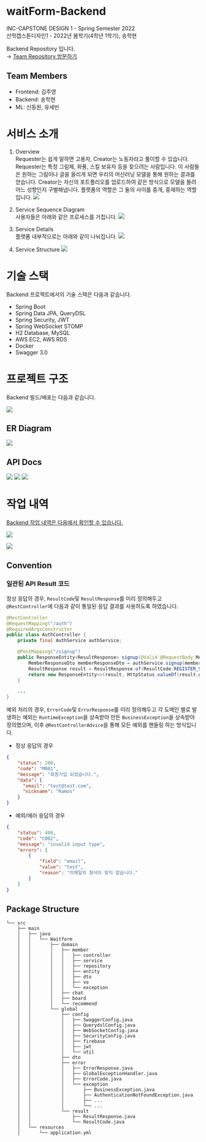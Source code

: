 # waitForm-Backend
INC-CAPSTONE DESIGN 1 - Spring Semester 2022  
산학캡스톤디자인1 - 2022년 봄학기(4학년 1학기), 송학현

Backend Repository 입니다.  
→ [Team Repository 방문하기](https://github.com/ALGO-LEARN/waitForm)

## Team Members
- Frontend: 김주영
- Backend: 송학현
- ML: 신동원, 유세빈

# 서비스 소개
1. Overview  
Requester는 쉽게 말하면 고용자, Creator는 노동자라고 풀이할 수 있습니다. Requester는 특정 그림체, 화풍, 스킬 보유자 등을 찾으려는 사람입니다. 이 사람들은 원하는 그림이나 글을 올리게 되면 우리의 머신러닝 모델을 통해 원하는 결과를 얻습니다. Creator는 자신의 포트폴리오를 업로드하여 같은 방식으로 모델을 돌려 어느 성향인지 구별해냅니다. 플랫폼의 역할은 그 둘의 사이를 중개, 중재하는 역할입니다.
![](https://velog.velcdn.com/images/songs4805/post/b17f004e-ab7f-487e-9dbc-536bbf4aa4f9/image.png)

2. Service Sequence Diagram  
사용자들은 아래와 같은 프로세스를 거칩니다.
![](https://velog.velcdn.com/images/songs4805/post/f94181a6-e7a2-4f12-8c78-f602a3418032/image.png)

3. Service Details  
플랫폼 내부적으로는 아래와 같이 나눠집니다.
![](https://velog.velcdn.com/images/songs4805/post/683a118b-9144-4b12-b68e-e6efb99f20dc/image.png)

4. Service Structure
![](https://velog.velcdn.com/images/songs4805/post/d6e2b836-ff45-4b16-8d68-e4344be1e971/image.png)


# 기술 스택
Backend 프로젝트에서의 기술 스택은 다음과 같습니다.
- Spring Boot
- Spring Data JPA, QueryDSL
- Spring Security, JWT
- Spring WebSocket STOMP
- H2 Database, MySQL
- AWS EC2, AWS RDS
- Docker
- Swagger 3.0

# 프로젝트 구조
Backend 빌드/배포는 다음과 같습니다.

![](https://velog.velcdn.com/images/songs4805/post/7f31dcf4-6cee-45bb-99b7-2d1f2aa849f6/image.png)

## ER Diagram
![](https://velog.velcdn.com/images/songs4805/post/503d4bef-f667-4775-8117-491f1697445f/image.png)


## API Docs
![](https://velog.velcdn.com/images/songs4805/post/c17b0b69-5da6-4b56-972f-28cc10893827/image.png)
![](https://velog.velcdn.com/images/songs4805/post/b35a3456-b5e0-452c-bc3b-6aec05ce3fac/image.png)
![](https://velog.velcdn.com/images/songs4805/post/6a0332ed-97fb-4ceb-9e95-d3da26dfbc61/image.png)

# 작업 내역
[Backend 작업 내역은 다음에서 확인할 수 있습니다.](https://github.com/ALGO-LEARN/waitForm/issues?q=Backend)

![](https://velog.velcdn.com/images/songs4805/post/2b60d2de-dddf-421d-a8ff-ce2834700739/image.png)

![](https://velog.velcdn.com/images/songs4805/post/57cf0c41-28bf-4b91-9be8-7925eadaa8a0/image.png)

## Convention
### 일관된 API Result 코드
정상 응답의 경우, `ResultCode`및 `ResultResponse`를 미리 정의해두고 `@RestController`에 다음과 같이 통일된 응답 결과를 사용하도록 하였습니다.

```java
@RestController
@RequestMapping("/auth")
@RequiredArgsConstructor
public class AuthController {
    private final AuthService authService;

    @PostMapping("/signup")
    public ResponseEntity<ResultResponse> signup(@Valid @RequestBody MemberRegisterRequestDto memberRegisterRequestDto) throws Exception {
        MemberResponseDto memberResponseDto = authService.signup(memberRegisterRequestDto);
        ResultResponse result = ResultResponse.of(ResultCode.REGISTER_SUCCESS, memberResponseDto);
        return new ResponseEntity<>(result, HttpStatus.valueOf(result.getStatus()));
    }

    ...
}
```

예외 처리의 경우, `ErrorCode`및 `ErrorResponse`를 미리 정의해두고 각 도메인 별로 발생하는 예외는 `RuntimeException`을 상속받아 만든 `BusinessException`을 상속받아 정의했으며, 이후 `@RestControllerAdvice`을 통해 모든 예외를 핸들링 하는 방식입니다.

- 정상 응답의 경우
```json
{
    "status": 200,
    "code": "M001",
    "message": "회원가입 되었습니다.",
    "data": {
      "email": "test@test.com",
      "nickname": "Ramos"
    }
}
```

- 예외/에러 응답의 경우
```json
{
    "status": 400,
    "code": "C002",
    "message": "invalid input type",
    "errors": [
        {
            "field": "email",
            "value": "test",
            "reason": "이메일의 형식이 맞지 않습니다."
        }
    ]
}
```

## Package Structure
```
└── src
    ├── main
    │   ├── java
    │   │   └── Waitform
    │   │       ├── domain
    │   │       │   ├── member
    │   │       │   │   ├── controller
    │   │       │   │   ├── service
    │   │       │   │   ├── repository
    │   │       │   │   ├── entity
    │   │       │   │   ├── dto
    │   │       │   │   ├── vo
    │   │       │   │   └── exception
    │   │       │   ├── chat
    │   │       │   ├── board
    │   │       │   └── recommend
    │   │       └── global
    │   │           ├── config
    │   │           │   ├── SwaggerConfig.java
    │   │           │   ├── QuerydslConfig.java
    │   │           │   ├── WebSocketConfig.java
    │   │           │   ├── SecurityConfig.java
    │   │           │   ├── firebase
    │   │           │   ├── jwt
    │   │           │   └── util  
    │   │           ├── dto
    │   │           ├── error
    │   │           │   ├── ErrorResponse.java
    │   │           │   ├── GlobalExceptionHandler.java
    │   │           │   ├── ErrorCode.java
    │   │           │   └── exception
    │   │           │       ├── BusinessException.java
    │   │           │       ├── AuthenticationNotFoundException.java
    │   │           │       ├── ...
    │   │           │       └── ...    
    │   │           └── result
    │   │               ├── ResultResponse.java
    │   │               └── ResultCode.java
    │   └── resources
    │       └── application.yml
```
